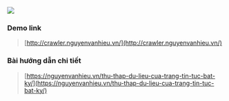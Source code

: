 ![](https://nguyenvanhieu.vn/wp-content/uploads/2020/05/thu-thap-du-lieu-tin-tuc.png)

### Demo link

> [http://crawler.nguyenvanhieu.vn/](http://crawler.nguyenvanhieu.vn/)

### Bài hướng dẫn chi tiết

> [https://nguyenvanhieu.vn/thu-thap-du-lieu-cua-trang-tin-tuc-bat-ky/](https://nguyenvanhieu.vn/thu-thap-du-lieu-cua-trang-tin-tuc-bat-ky/)
